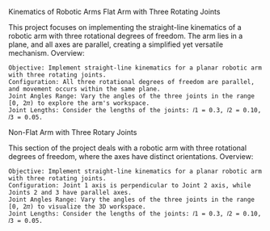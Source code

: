 Kinematics of Robotic Arms
Flat Arm with Three Rotating Joints

This project focuses on implementing the straight-line kinematics of a robotic arm with three rotational degrees of freedom. The arm lies in a plane, and all axes are parallel, creating a simplified yet versatile mechanism.
Overview:

    Objective: Implement straight-line kinematics for a planar robotic arm with three rotating joints.
    Configuration: All three rotational degrees of freedom are parallel, and movement occurs within the same plane.
    Joint Angles Range: Vary the angles of the three joints in the range [0, 2𝜋) to explore the arm's workspace.
    Joint Lengths: Consider the lengths of the joints: 𝑙1 = 0.3, 𝑙2 = 0.10, 𝑙3 = 0.05.

Non-Flat Arm with Three Rotary Joints

This section of the project deals with a robotic arm with three rotational degrees of freedom, where the axes have distinct orientations.
Overview:

    Objective: Implement straight-line kinematics for a planar robotic arm with three rotating joints.
    Configuration: Joint 1 axis is perpendicular to Joint 2 axis, while Joints 2 and 3 have parallel axes.
    Joint Angles Range: Vary the angles of the three joints in the range [0, 2𝜋) to visualize the 3D workspace.
    Joint Lengths: Consider the lengths of the joints: 𝑙1 = 0.3, 𝑙2 = 0.10, 𝑙3 = 0.05.
